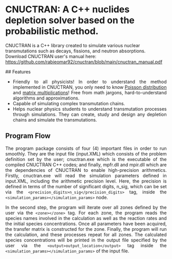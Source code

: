 # CNUCTRAN: A C++ nuclides depletion solver based on the probabilistic method.


CNUCTRAN is a C++ library created to simulate various nuclear transmutations such as decays, fissions, and neutron absorptions. Download CNUCTRAN user's manual here: https://github.com/rabieomar92/cnuctran/blob/main/cnuctran_manual.pdf
<div align="justify">
## Features

- Friendly to all physicists! In order to understand the method implemented in CNUCTRAN, you only need to know <a href="https://en.wikipedia.org/wiki/Poisson_distribution" target=_blank>Poisson distribution</a> and <a href="https://en.wikipedia.org/wiki/Matrix_multiplication" target=_blank>matrix multiplications</a>! Free from math jargons, hard-to-understand algorithms and approximations.
- Capable of simulating complex transmutation chains.
- Helps nuclear physics students to understand transmutation processes through simulations. They can create, study and design any depletion chains and simulate the transmutations.

## Program Flow
The program package consists of four (4) important files in order to run smoothly. They are the input file (input.XML) which consists of the problem definition set by the user; cnuctran.exe which is the executable of the compiled CNUCTRAN C++ codes; and finally, mpfr.dll and mpir.dll which are the dependencies of CNUCTRAN to enable high-precision arithmetics. Firstly, cnuctran.exe will read the simulation parameters defined in input.XML, including the arithmetic precision level. Here, the precision is defined in terms of the number of significant digits, n_sig, which can be set via the ```<precision_digits>n_sig</precision_digits>``` tag, inside the  ```<simulation_params></simulation_params>``` node. 

In the second step, the program will iterate over all zones defined by the user via the ```<zone></zone>``` tag. For each zone, the program reads the species names involved in the calculation as well as the reaction rates and the initial species concentrations. Once all parameters have been acquired, the transfer matrix is constructed for the zone. Finally, the program will run the calculation, and these processes repeat for all zones. The calculated species concentrations will be printed in the output file specified by the user via the ```<output>output_location</output>``` tag inside the  ```<simulation_params></simulation_params>``` of the input file. 

